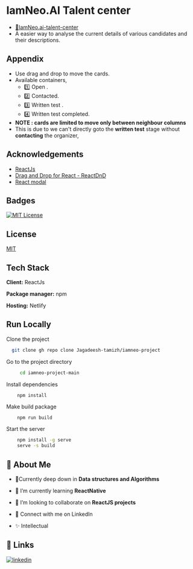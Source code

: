 
# IamNeo.AI Talent center

- [🚀IamNeo.ai-talent-center](https://iamneoai-talentcenter-beta.netlify.app/)
- A easier way to analyse the current details of various candidates and their descriptions.


## Appendix

- Use drag and drop to move the cards.
- Available containers,
    - 1️⃣ Open .
    - 2️⃣ Contacted.
    - 3️⃣ Written test .
    - 4️⃣ Written test completed.
- **NOTE : cards are limited to move only between neighbour columns**
- This is due to we can't directly goto the **written test** stage without **contacting** the organizer,

## Acknowledgements

 - [ReactJs](https://reactjs.org/)
 - [Drag and Drop for React - ReactDnD](https://react-dnd.github.io/react-dnd/docs/backends/html5)
 - [React modal](https://github.com/reactjs/react-modal)



## Badges



[![MIT License](https://img.shields.io/badge/License-MIT-green.svg)](https://choosealicense.com/licenses/mit/)


## License

[MIT](https://choosealicense.com/licenses/mit/)


## Tech Stack

**Client:** ReactJs

**Package manager:** npm

**Hosting:** Netlify

## Run Locally

Clone the project

```bash
  git clone gh repo clone Jagadeesh-tamizh/iamneo-project
```

Go to the project directory

```bash
     cd iamneo-project-main
```

Install dependencies

```bash
    npm install
```

Make build package
```
    npm run build
```
Start the server

```bash
    npm install -g serve
    serve -s build
```


## 🚀 About Me


- 🔧Currently deep down in **Data structures and Algorithms**

- 🌱 I’m currently learning **ReactNative**

- 🤝 I’m looking to collaborate on **ReactJS projects**

- 📄 Connect with me on LinkedIn

- ✨ Intellectual


## 🔗 Links
[![linkedin](https://img.shields.io/badge/linkedin-0A66C2?style=for-the-badge&logo=linkedin&logoColor=white)](https://www.linkedin.com/)

